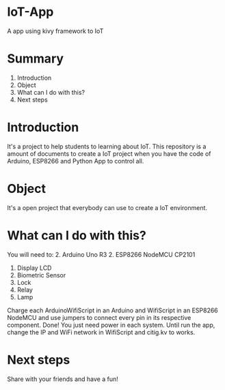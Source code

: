 # IoT-App
A app using kivy framework to IoT

# Summary
1. Introduction
2. Object
3. What can I do with this?
3. Next steps

# Introduction
It's a project to help students to learning about IoT. This repository is a amount of documents to create a IoT project when you have the code of Arduino, ESP8266 and Python App to control all. 

# Object
It's a open project that everybody can use to create a IoT environment.

# What can I do with this?
You will need to: 
2. Arduino Uno R3
2. ESP8266 NodeMCU CP2101
1. Display LCD
1. Biometric Sensor
1. Lock
1. Relay
1. Lamp

Charge each ArduinoWifiScript in an Arduino and WifiScript in an ESP8266 NodeMCU and use jumpers to connect every pin in its respective component. Done! You just need power in each system. Until run the app, change the IP and WiFi network in WifiScript and citig.kv to works.

# Next steps
Share with your friends and have a fun!
